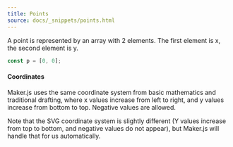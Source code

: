 ```yaml
---
title: Points
source: docs/_snippets/points.html
---
```


A point is represented by an array with 2 elements. The first element is x, the second element is y.

```javascript
const p = [0, 0];
```

#### Coordinates

Maker.js uses the same coordinate system from basic mathematics and traditional drafting,
where x values increase from left to right, and y values increase from bottom to top. Negative values are allowed.

Note that the SVG coordinate system is slightly different (Y values increase from top to bottom, and negative values do not appear),
but Maker.js will handle that for us automatically.
